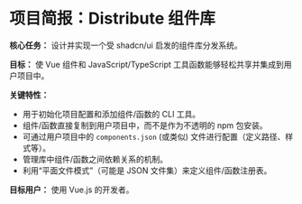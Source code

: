 # 项目简报：Distribute 组件库

**核心任务：** 设计并实现一个受 shadcn/ui 启发的组件库分发系统。

**目标：** 使 Vue 组件和 JavaScript/TypeScript 工具函数能够轻松共享并集成到用户项目中。

**关键特性：**
-   用于初始化项目配置和添加组件/函数的 CLI 工具。
-   组件/函数直接复制到用户项目中，而不是作为不透明的 npm 包安装。
-   可通过用户项目中的 `components.json` (或类似) 文件进行配置（定义路径、样式等）。
-   管理库中组件/函数之间依赖关系的机制。
-   利用“平面文件模式”（可能是 JSON 文件集）来定义组件/函数注册表。

**目标用户：** 使用 Vue.js 的开发者。
